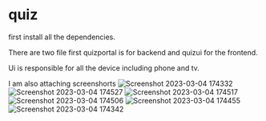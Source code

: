 # quiz

first install all the dependencies.

There are two file first quizportal is for backend and quizui for the frontend.

Ui is responsible for all the device including phone and tv.

I am also attaching screenshorts
![Screenshot 2023-03-04 174332](https://user-images.githubusercontent.com/53552258/222903340-fed1356d-bd17-498a-b841-f07ebc1d8b51.png)
![Screenshot 2023-03-04 174527](https://user-images.githubusercontent.com/53552258/222903343-2e02f76f-80c4-428f-8f30-c8e379c9ff3d.png)
![Screenshot 2023-03-04 174517](https://user-images.githubusercontent.com/53552258/222903345-6352d139-03a0-4ece-8db7-da3c2bcc1f3a.png)
![Screenshot 2023-03-04 174506](https://user-images.githubusercontent.com/53552258/222903346-24f67bea-b989-452a-8c2e-eb2fde6a8dec.png)
![Screenshot 2023-03-04 174455](https://user-images.githubusercontent.com/53552258/222903347-c4bee98f-072a-4941-9ec1-7a9bcb7dd3db.png)
![Screenshot 2023-03-04 174342](https://user-images.githubusercontent.com/53552258/222903348-eb014712-df82-4ba7-b1cb-b19caecb9c9b.png)

